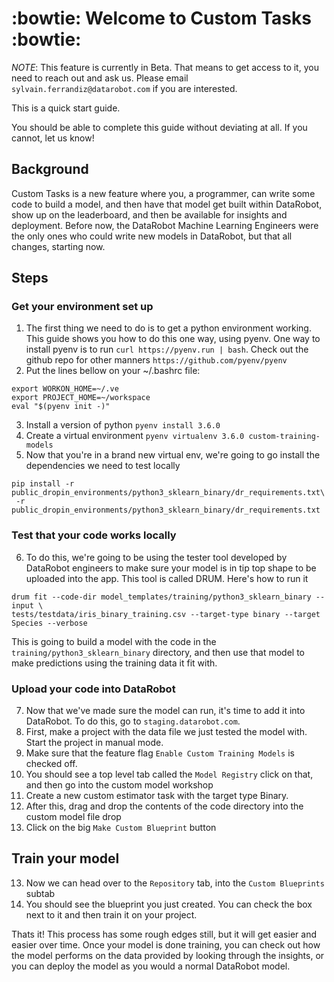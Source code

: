 # :bowtie: Welcome to Custom Tasks :bowtie: 
*NOTE*: This feature is currently in Beta. That means to get access to it, you 
need to reach out and ask us. Please email `sylvain.ferrandiz@datarobot.com` if 
you are interested. 

This is a quick start guide.

You should be able to complete this guide without deviating at all. If you 
cannot, let us know!

## Background
Custom Tasks is a new feature where you, a programmer, can write some 
code to build a model, and then have that model get built within DataRobot, 
show up on the leaderboard, and then be available for insights and deployment. 
Before now, the DataRobot Machine Learning Engineers were the only ones who 
could write new models in DataRobot, but that all changes, starting now. 

## Steps

### Get your environment set up
1. The first thing we need to do is to get a python environment working. This 
guide shows you how to do this one way, using pyenv. One way to install pyenv 
is to run `curl https://pyenv.run | bash`.
Check out the github repo for other manners `https://github.com/pyenv/pyenv`
2. Put the lines bellow on your ~/.bashrc file:

```
export WORKON_HOME=~/.ve
export PROJECT_HOME=~/workspace
eval "$(pyenv init -)"
```

3. Install a version of python `pyenv install 3.6.0`
4. Create a virtual environment `pyenv virtualenv 3.6.0 custom-training-models`
5. Now that you're in a brand new virtual env, we're going to go install the 
dependencies we need to test locally
```
pip install -r public_dropin_environments/python3_sklearn_binary/dr_requirements.txt\
 -r public_dropin_environments/python3_sklearn_binary/dr_requirements.txt
```
### Test that your code works locally
6. To do this, we're going to be using the tester tool developed by DataRobot 
engineers to make sure your model is in tip top shape to be uploaded into the 
app. This tool is called DRUM. Here's how to run it
```
drum fit --code-dir model_templates/training/python3_sklearn_binary --input \
tests/testdata/iris_binary_training.csv --target-type binary --target Species --verbose
```
This is going to build a model with the code in the `training/python3_sklearn_binary` 
directory, and then use that model to make predictions using the training data 
it fit with. 
### Upload your code into DataRobot
7. Now that we've made sure the model can run, it's time to add it into 
DataRobot. To do this, go to `staging.datarobot.com`. 
8. First, make a project with the data file we just tested the model with. 
Start the project in manual mode.
9. Make sure that the feature flag `Enable Custom Training Models` is checked 
off. 
10. You should see a top level tab called the `Model Registry` click on that, 
and then go into the custom model workshop
11. Create a new custom estimator task with the target type Binary. 
12. After this, drag and drop the contents of the code directory into the 
custom model file drop
14. Click on the big `Make Custom Blueprint` button
## Train your model
13. Now we can head over to the `Repository` tab, into the `Custom Blueprints` 
subtab
14. You should see the blueprint you just created. You can check the box next 
to it and then train it on your project. 

Thats it! This process has some rough edges still, but it will get easier and 
easier over time. Once your model is done training, you can check out how the 
model performs on the data provided by looking through the insights, or you can 
deploy the model as you would a normal DataRobot model. 
